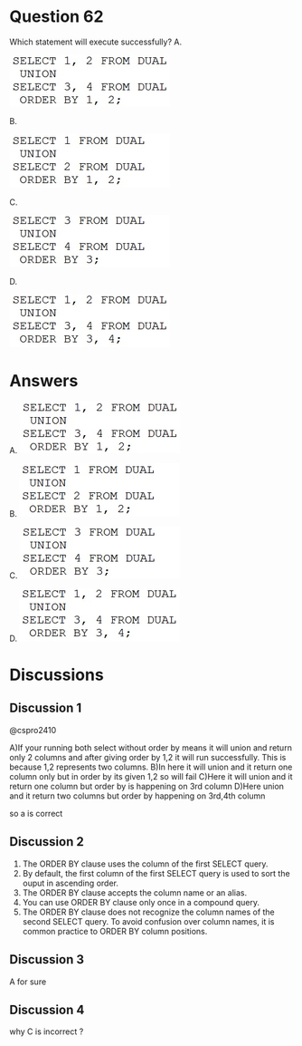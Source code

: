# Question 62
Which statement will execute successfully?
A.

![](../images/0004200001.png)
		
B.

![](../images/0004300001.png)
		
C.

![](../images/0004300002.png)
		
D.

![](../images/0004300003.png)
		

# Answers
A. 
![](../images/0004200001.png)
		

B. 
![](../images/0004300001.png)
		

C. 
![](../images/0004300002.png)
		

D. 
![](../images/0004300003.png)
		

# Discussions
## Discussion 1
@cspro2410

A)If your running both select without order by means it will union and return only 2 columns and after giving order by 1,2 it will run successfully. This is because 1,2 represents two columns.
B)In here it will union and it return one column only but in order by its given 1,2 so will fail
C)Here it will union and it return one column but order by is happening on 3rd column
D)Here union and it return two columns but order by happening on 3rd,4th column 

so a is correct

## Discussion 2
1. The ORDER BY clause uses the column of the first SELECT query.
2. By default, the first column of the first SELECT query is used to sort the ouput in ascending order.
3. The ORDER BY clause accepts the column name or an alias.
4. You can use ORDER BY clause only once in a compound query.
5. The ORDER BY clause does not recognize the column names of the second SELECT query. To avoid confusion over column names, it is common practice to ORDER BY column positions.

## Discussion 3
A for sure

## Discussion 4
why C is incorrect ?

